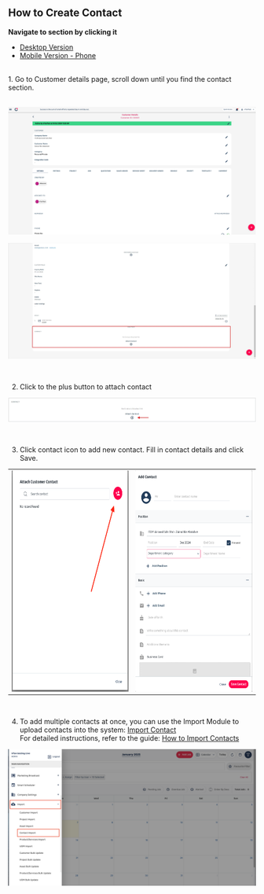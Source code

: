 ## How to Create Contact

**Navigate to section by clicking it**<br>

- [Desktop Version](How_to_Create_Contact.md)<br>
- [Mobile Version - Phone](How_to_Create_Contact_Mobile_Version.md)<br>
<br>
1. Go to Customer details page, scroll down until you find the contact section. <br><br>

  <p align="center">
         <img src="img/How_to_Create_Contact_NewStep_1.png" alt="How to Create Contact">
       </p>
       <p align="center"><img src="img/How_to_Create_Contact_NewStep_3.png" alt="How to Create Contact"></p><br>

2. Click to the plus button to attach contact<br>

<p align="center">
         <img src="img/How_to_Create_Contact_NewStep_3.1.png" alt="How to Create Contact"></p>
</p>
<br>

3. Click contact icon to add new contact. Fill in contact details and click Save. 
<div align="center">
         <table>
           <tr>
             <td><img src="img/How_to_Create_Contact_NewStep_4.png" alt="How to Create Contact" width="300" height="450"></td>
             <td><img src="img/How_to_Create_Contact_NewStep_5.png" alt="How to Create Contact" width="300" height="450"></td>
           </tr>
         </table>
</div>
  <br>

4. To add multiple contacts at once, you can use the Import Module to upload contacts into the system: [Import Contact](https://system.caction.com/contact/import)<br>
         For detailed instructions, refer to the guide: [How to Import Contacts](https://support.caction.com/Import_Contact.html)

<p align="center">
         <img src="img/How_to_Create_Contact_NewStep_6.png" alt="How to Create Contact">
       </p><br>
